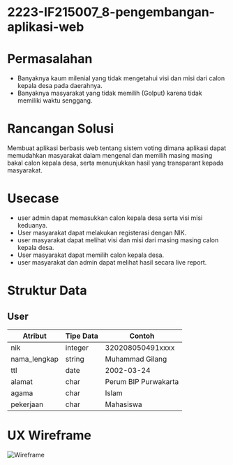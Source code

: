 # 2223-IF215007_8-pengembangan-aplikasi-web
# Permasalahan
- Banyaknya kaum milenial yang tidak mengetahui visi dan misi dari calon kepala desa pada daerahnya.
- Banyaknya masyarakat yang tidak memilih (Golput) karena tidak memiliki waktu senggang.

# Rancangan Solusi
Membuat aplikasi berbasis web tentang sistem voting dimana aplikasi dapat memudahkan masyarakat dalam mengenal dan memilih masing masing bakal calon kepala desa, serta menunjukkan hasil yang transparant kepada masyarakat.

# Usecase
- user admin dapat memasukkan calon kepala desa serta visi misi keduanya.
- User masyarakat dapat melakukan registerasi dengan NIK.
- user masyarakat dapat melihat visi dan misi dari masing masing calon kepala desa.
- User masyarakat dapat memilih calon kepala desa.
- user masyarakat dan admin dapat melihat hasil secara live report.

# Struktur Data
## User
Atribut|Tipe Data|Contoh
---|---|---
nik | integer | 320208050491xxxx
nama_lengkap | string | Muhammad Gilang
ttl | date | 2002-03-24
alamat | char | Perum BIP Purwakarta
agama | char | Islam
pekerjaan | char | Mahasiswa

# UX Wireframe
![Wireframe](https://user-images.githubusercontent.com/100754364/190275723-77d17978-80b8-44f2-a938-71c633431042.png)
